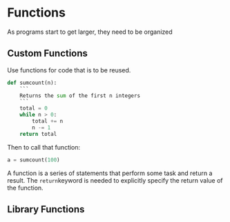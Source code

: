# Functions

As programs start to get larger, they need to be organized

## Custom Functions

Use functions for code that is to be reused.

```python
def sumcount(n):
	```
	Returns the sum of the first n integers
	```
	total = 0
	while n > 0:
		total += n
		n -= 1
	return total
```

Then to call that function:
```python
a = sumcount(100)
```

A function is a series of statements that perform some task and return a result. The ```return```keyword is needed to explicitly specify the return value of the function.

## Library Functions
